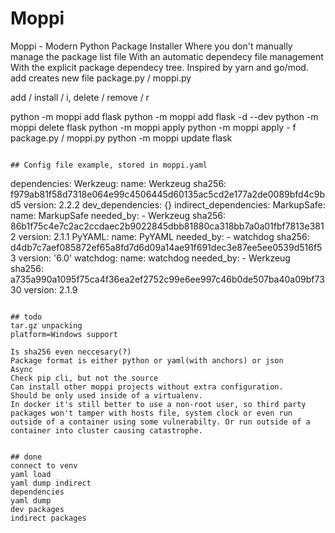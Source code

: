# Moppi
Moppi - Modern Python Package Installer
Where you don't manually manage the package list file
With an automatic dependecy file management
With the explicit package dependecy tree. Inspired by yarn and go/mod.
add creates new file package.py / moppi.py

add / install / i, delete / remove / r

python -m moppi add flask
python -m moppi add flask -d --dev
python -m moppi delete flask
python -m moppi apply
python -m moppi apply - f package.py / moppi.py
python -m moppi update flask
```

## Config file example, stored in moppi.yaml
```
dependencies:
  Werkzeug:
    name: Werkzeug
    sha256: f979ab81f58d7318e064e99c4506445d60135ac5cd2e177a2de0089bfd4c9bd5
    version: 2.2.2
dev_dependencies: {}
indirect_dependencies:
  MarkupSafe:
    name: MarkupSafe
    needed_by:
    - Werkzeug
    sha256: 86b1f75c4e7c2ac2ccdaec2b9022845dbb81880ca318bb7a0a01fbf7813e3812
    version: 2.1.1
  PyYAML:
    name: PyYAML
    needed_by:
    - watchdog
    sha256: d4db7c7aef085872ef65a8fd7d6d09a14ae91f691dec3e87ee5ee0539d516f53
    version: '6.0'
  watchdog:
    name: watchdog
    needed_by:
    - Werkzeug
    sha256: a735a990a1095f75ca4f36ea2ef2752c99e6ee997c46b0de507ba40a09bf7330
    version: 2.1.9
```

## todo
tar.gz unpacking
platform=Windows support

Is sha256 even neccesary(?)
Package format is either python or yaml(with anchors) or json
Async
Check pip cli, but not the source
Can install other moppi projects without extra configuration.
Should be only used inside of a virtualenv.
In docker it's still better to use a non-root user, so third party packages won't tamper with hosts file, system clock or even run outside of a container using some vulnerabilty. Or run outside of a container into cluster causing catastrophe.


## done
connect to venv
yaml load
yaml dump indirect
dependencies
yaml dump
dev packages
indirect packages
